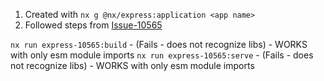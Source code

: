 1. Created with `nx g @nx/express:application <app name>`
2. Followed steps from [Issue-10565](../issue-10565/README.md)



`nx run express-10565:build` - (Fails - does not recognize libs) - WORKS with only esm module imports
`nx run express-10565:serve` - (Fails - does not recognize libs) - WORKS with only esm module imports
